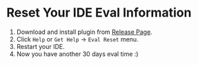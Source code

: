 # Reset Your IDE Eval Information

1. Download and install plugin from [Release Page](https://gitee.com/pengzhile/ide-eval-resetter/attach_files/509598/download/ide-eval-resetter-2.0.2.zip).
2. Click `Help` or `Get Help` -> `Eval Reset` menu.
3. Restart your IDE.
4. Now you have another 30 days eval time :)

